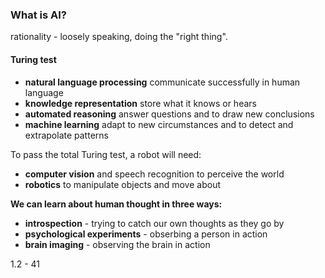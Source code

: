 ### What is AI?

rationality - loosely speaking, doing the "right thing".


#### Turing test

- **natural language processing**
    communicate successfully in human language
- **knowledge representation**
    store what it knows or hears
- **automated reasoning**
    answer questions and to draw new conclusions
- **machine learning**
    adapt to new circumstances and to detect and extrapolate patterns

To pass the total Turing test, a robot will need:
- **computer vision** and speech recognition to perceive the world
- **robotics** to manipulate objects and move about

**We can learn about human thought in three ways:**
- **introspection** - trying to catch our own thoughts as they go by
- **psychological experiments** - obserbing a person in action
- **brain imaging** - observing the brain in action

1.2 - 41